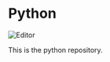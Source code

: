 # Python

![Editor](https://img.shields.io/badge/Editor-VS_Code-blue)

This is the python repository.


